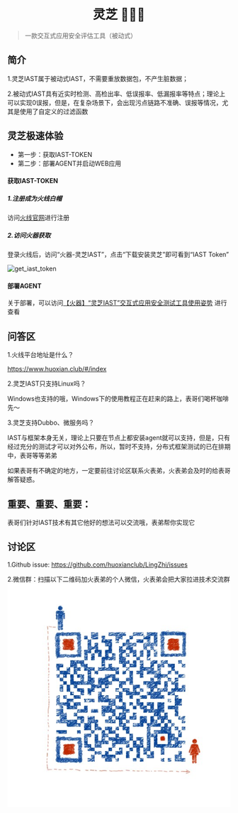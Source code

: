 <h1 align="center">灵芝 🎉🎉🎉</h1>

> 一款交互式应用安全评估工具（被动式）

## 简介
1.灵芝IAST属于被动式IAST，不需要重放数据包，不产生脏数据；

2.被动式IAST具有近实时检测、高检出率、低误报率、低漏报率等特点；理论上可以实现0误报，但是，在复杂场景下，会出现污点链路不准确、误报等情况，尤其是使用了自定义的过滤函数

## 灵芝极速体验
- 第一步：获取IAST-TOKEN
- 第二步：部署AGENT并启动WEB应用

#### 获取IAST-TOKEN
##### 1.注册成为火线白帽
访问[火线官网](https://www.huoxian.club/#/index)进行注册

##### 2.访问火器获取
登录火线后，访问“火器-灵芝IAST”，点击“下载安装灵芝”即可看到“IAST Token”

![get_iast_token](assets/get_iast_token.gif)

#### 部署AGENT
关于部署，可以访问[【火器】“灵芝IAST”交互式应用安全测试工具使用姿势](https://mp.weixin.qq.com/s/VRZE5eRfjGK66yyTK4UkbA) 进行查看

## 问答区
1.火线平台地址是什么？

https://www.huoxian.club/#/index

2.灵芝IAST只支持Linux吗？

Windows也支持的哦，Windows下的使用教程正在赶来的路上，表哥们喝杯咖啡先～

3.灵芝支持Dubbo、微服务吗？

IAST与框架本身无关，理论上只要在节点上都安装agent就可以支持，但是，只有经过充分的测试才可以对外公布，所以，暂时不支持，分布式框架测试的已在排期中，表哥等等弟弟

如果表哥有不确定的地方，一定要前往讨论区联系火表弟，火表弟会及时的给表哥解答疑惑。



## 重要、重要、重要：
表哥们针对IAST技术有其它他好的想法可以交流哦，表弟帮你实现它

## 讨论区
1.Github issue: https://github.com/huoxianclub/LingZhi/issues

2.微信群：扫描以下二维码加火表弟的个人微信，火表弟会把大家拉进技术交流群
![owefsad](assets/wechat.jpeg)
